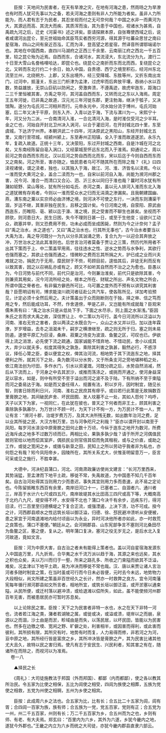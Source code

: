 <!-- { "loadSidebar": true } -->
　　臣按：天地间为民害者，在天有旱潦之灾，在地有河海之患，然雨旸之为旱潦也有时而人犹可先事以为之备，若夫河海之患则有非人力所能为者矣。虽非人力所能为，而人君有志于为民者，其忍坐视而付之无可奈何哉？中国之水非一而黄河为大，其源远而高、其流大而疾、其质浑而浊，其为患于中国也，视诸水为甚焉，自禹疏九河之后，迁史《河渠书》述之详矣。臣请探厥本原，自张骞使西域之后，说者咸谓河出昆仑，至元世祖始命其臣笃实者西穷河源，得其源于吐蕃朵思甘之南曰星宿海，四山之间有泉近百泓，汇而为泽，登高望之若星宿，然译音所谓鄂端诺尔也。其地在中国西南，直四川马湖府之正西三千余里、云南丽江府之西北一千五百里，较之昆仑殆为近焉。自西而东，合诸河水，其流浸大，东北流分为九，渡行二十日至大雪山名誊格哩哈达，即昆仑也。绕昆仑之南折而东而北而西，复绕昆仑之北，又转而东北行约二十余日，始入中国，自贵德、西宁之境至积石，经河州东北流至兰州，北绕朔方、上郡，又东出境外，经三受降城、东胜等州，又折东南出龙门，过河中，抵潼关，东出三门析津为孟津，过虎牢而后奔放平壤，吞纳小水以百数，势益雄放，无崇山巨矶以防闲之，旁激奔溃，不遵禹迹，故虎牢迤东，距海口二三千里恒被其害。方禹之导河，其河盖自西而东，又转而北之东以入海焉。周定王五年河徙，已非禹之故道，汉元光三年河徙东郡，更注勃海，继决于瓠子，又决馆陶，遂分为屯氏河二河相并而行。元帝永光中，河水始分流于博州，屯氏河始塞，后二年又决于平原，则东入齐、入青以达于海，下流与漯川为一。宋熙宁十年，河又分为二派，一合南清河入淮，一合北清河入海，是时淮仅受河之少半耳。金之亡也，河始自开封北卫州决入涡河，以合于灌旧河，在开封城北四十里，东至虞城，下达济宁州界。本朝洪武二十四年，河决原武之黑阳山，东经开封城北五里，又南行至项城，经颍州颍上，东至寿州正阳镇，全入于淮而故道遂淤。永乐九年，复疏入故道。正统十三年，又决荥阳，东过开封城之西南，自是汴城在河之北矣，又东南经陈留自亳入涡口，又经蒙城至怀远东北而入于淮焉。抑通论之，周以前河之势自西而东而北，汉以后河之势自西而北而东，宋以后迄于今则自西而东而又之南矣。河之所至，害亦随之，恤民患者乌可不随其所在而除之哉？《礼》曰四渎视诸侯，谓之渎者，独也，以其独入于海，故江、河、淮、济皆名以渎焉。今以一淮而受大黄河之全，盖合二渎而为一也，自宋以前河自入海，尚能为濒河州郡之害，况今河、淮合一而清口又合沁、泗、沂三水以同归于淮也哉？曩时河水犹有所潴如钜野、梁山等处，犹有所分如屯氏、赤河之类，虽以元人排河入淮而东北入海之道犹微有存焉者，今则以一淮而受众水之归而无涓滴之渗漏矣。且我朝建国幽、燕，漕东南之粟以实京师必由济博之境，则河决不可使之东行，一决而东则漕渠干涸，岁运不继，其害非独在民生，且移之国计矣。今日河南之境，自荥阳、原武由西迤东，历睢阳、亳、颍以迄于濠、淮之境，民之受害而不聊生也甚矣。坐视而不顾欤，则河患日大，民生日困，失今不理则日甚一日，或至于生他变；设欲兴工动众，疏塞并举，则又恐费用不赀，功未必成而坐成困毙，然则为今之计奈何？孟子曰“禹之治水，水之道也”，又曰“禹之治水也，行其所无事也”，古今治水者要当以大禹为法，禹之导河既分一为九以分杀其汹涌之势，复合九为一以迎合其奔放之冲，万世治水之法此其准则也。后世言治河者莫备于贾让之三策，然历代所用者不出其下策而于上、中二策盖罕用焉，往往违水之性、逆水之势而与水争利，其欲行也强而塞之，其欲止也强而通之，惜微眇之费而忘其所捐之大，护已成之业而兴夫难就之功，捐民力于无用，糜民财于不赀，苟顾目前，遑恤其后，非徒无利而反有以致其害，因之以召祸乱亦或有之，顾又不如听其自然而不治之之为愈也。臣愚以为，今日河势与前代不同，前代只是治河，今则兼治淮矣，前代只是欲除其害，今则兼资其用矣，况今河流所经之处，根本之所在、财赋之所出、声名文物之所会，所谓中国之脊者也，有非偏方僻邑所可比，乌可置之度外而不预有以讲究其利害哉？臣愿明诏有司，博求能浚川疏河者征赴公共汽车，使各陈所见，详加考验预见，计定必须十全然后用之。夫计策虽出于众而刚断则在于独，择之审、信之笃而用之专，然后能成功耳，不然，作舍道傍，甲是乙非，又岂能有所成就哉？臣观宋儒朱熹有曰：“禹之治水只是从低处下手，下面之水尽杀，则上面之水渐浅。”臣因朱氏之言而求大禹之故，深信贾让上、中二策以为可行。盖今日河流所以泛溢以为河南、淮右无穷之害者，良以两渎之水既合为一，众山之水又并以归，加以连年霖潦，岁岁增益，去冬之沮洳未干，嗣岁之横潦继至，疏之则无所于归，塞之则未易防遏，遂使平原汇为巨浸，桑麻、菽粟之场变为波浪、鱼鳖之区，可叹也已。伊欲得上流之消泄，必先使下流之疏通，国家诚能不惜弃地、不惜动民，舍小以成其大，弃少以就夫多，权度其得失之孰急，乘除其利害之孰甚，毅然必行，不惑浮议，择任心膂之臣，委以便宜之权，俾其治河流，相地势于其下流迤东之地，择其便利之所，就其污下之处，条为数河以分水势，又于所条支河之旁地堪种稻之处，依江南法创为圩田，多作水门，引水以资灌溉。河既分疏之后，水势自然消减，然后从下流而上，于河身之中去其淤沙，或推而荡涤之，或挑而开通之，使河身益深足以容水，如是，则中有所受不至于溢出而河之波不及于陆，下有所纳不至于束隘而河之委易达于海。如是而又委任得人、规置有法，积以岁月，因时制宜，随见长智，则害日除而利日兴，河南、淮右之民庶其有瘳乎。或曰若行此策是无故捐数百里膏腴之地，其间破民庐舍、坏民田囿、发人坟墓不止一处，其如人怨何？呜呼，天子以天下为家，一视同仁，在此犹在彼也，普天之下何者而非王土，顾其利害之乘除孰多孰寡尔，为万世计不顾一时，为天下计不徇一方，为万民计不恤一人，贾让有言：“濒河十郡，治堤岁费万万，及其大决所残无数，如出数年治河之费，足以业其所徙之民，大汉方制万里，岂与河争咫尺之利哉？”臣亦以谓开封以南至于凤阳，每岁河水渰没中原膏腴之田何止数十万顷，今纵于迤东之地开为数河，所费近海斥卤之地多不过数万顷而已，两相比论，果孰多孰少哉？请于所开之河偶值民居则官给以地而偿其室庐，偶损民业则官倍其偿而免其租税，或与之价直，或助之工作，或徙之宽闲之乡，或拨与新垦之田，民知上之所以劳动乎我者非为私也，亦何怨之有哉？矧今凤阳帝乡，园陵所在，其所关系尤大，伏惟圣明留意万一，臣言可采或见之施行，不胜幸甚。

　　大德中，河决杞县蒲口，河北、河南肃政廉访使尚文建言：“长河万里西来，其势湍猛，至孟津而下地平土疏，移徙不常，失禹故道，为中国患不知几千百年矣。自古治河处得其当则用力少而患迟，事失其宜则用力多而患速，此不易之定论也。今陈留抵睢东西百有余里，南岸旧河口十一，已塞者二、自涸者六、通川者三，岸高于水计六七尺或四五尺，南岸故堤其水比田高三四尺或高下等，大概南高于北约八九尺，堤安得不坏，水安得不北也？蒲口今决千有余步，迅疾东行，得河旧渎，行二百里至归德横堤之下复合正流，或强湮遏，上决下溃，功不可成。揆今之计，河西郡县顺水之性远筑长垣以御泛溢，归德、徐、邳民避冲溃听从安便被，患之家宜于河南退滩地内给付顷亩以为永业，异时河决他所者亦如此，亦一时救荒之良策也。蒲口不塞便。”朝廷从之。会河朔郡县、山东宪部争言不塞则河北桑田尽为鱼鳖之区，塞之便，复从之。明年蒲口复决，塞河之役无岁无之，是后水北入复河故道，竟如文言。

　　臣按：河为中原大害，自古治之者未有能得上策者也。盖以河自星宿海发源东入中国逾万里，凡九折焉，合华夷之水千流万派以趋于海，其源之来也远矣，其水之积也众矣，夫以万川而归于一壑，所来之路孔多、所收之门束隘而欲其不泛溢，难矣，况孟津以下地平土疏，易为冲决而移徙不常也哉。汉、唐以来贾让诸人言治河者多随时制宜之策，在当时虽或可行而今日未必皆便，元时去今未远，地势物力大段相似，尚文所建之策虽非百世经久之长计，然亦一时救弊之良方。宜令河南藩宪每年循行濒河郡县如文所言者，相地所宜，或筑长垣以御泛滥，或开淤塞以通束隘，从民所便，或迁村落以避冲溃，或给退滩以偿所失，如此，虽不能使频河州郡百年无害，而被患居民亦可暂时苏息矣。

　　以上论除民之害。臣按：天下之为民害者非特一水也，水之在天下非特一河也，流者若江海之类，潴者若湖陂之属，或徙或决，或溢或溃，堤岸以之而崩，泉源以之而涸，沙土由是而淤，畛域由是而失，以荡民居，以坏民田，皆能以为民害也。然多在边徼之堧、宽闲之野、旷僻之处，利害相半，或因害而得利，或此害而彼利，其所损有限，其所灾有时，地势有时而复，人力易得而修，非若河之为河，亘中原之地，其所经行皆是富庶之乡，其所冲决皆是膏腴之产，其为民害比诸其他尤大且久，故特以民之害归焉。使凡有志于安民生、兴民利者，知其害之有在，随诸所在而除之，而视河以为准焉。  
　 
卷一八

　　▲择民之长

　　《周礼》：大司徒施教法于邦国（外而邦国）、都鄙（内而都鄙），使之各以教其所治民。令五家为比使之相保，五比为闾使之相受，四闾为族使之相葬，五族为党使之相救，五党为州使之相赒，五州为乡使之相宾。

　　臣按：此成周六乡之法也。合五家为比，比有长；合五比二十五家为闾，闾有胥；合四闾一百家为族，族有师；合五族为一党，党五百家，党则有正；合五党为一州，州二千五百家，州则有长；万二千五百家为乡，合五州而为之也，乡则有师、有老、有大夫焉。郑玄曰：“百里内为六乡，其外为六遂，乡犹今畿内之地，遂犹今外郡也。”王畿之内立为六乡而统之大司徒，亦犹今畿内郡县直隶六部云。

